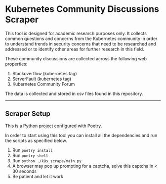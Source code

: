 # Kubernetes Community Discussions Scraper

This tool is designed for academic research purposes only. It collects common questions and concerns from the Kubernetes
community in order to understand trends in security concerns that need to be researched and addressed or to identify 
other areas for further research in this field.

These community discussions are collected across the following web properties:

1. Stackoverflow (kubernetes tag)
2. ServerFault (kubernetes tag)
3. Kubernetes Community Forum

The data is collected and stored in csv files found in this repository.

---

## Scraper Setup

This is a Python project configured with Poetry.

In order to start using this tool you can install all the dependencies and run the scripts as specified below.

1. Run `poetry install`
2. Run `poetry shell`
3. Run `python ./k8s_scrape/main.py`
4. A browser may pop up prompting for a captcha, solve this captcha in < 30 seconds
5. Be patient and let it work